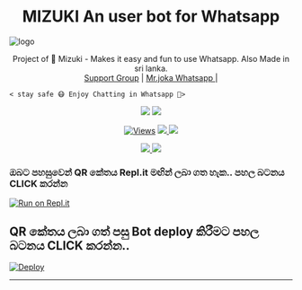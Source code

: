 <h1 align="center"><b> MIZUKI An user bot for Whatsapp </b></h1>

![logo](https://telegra.ph/file/be3315fb89b7d2930e7b4.jpg)




<p align="center">
    Project of 👸 Mizuki - Makes it easy and fun to use Whatsapp. Also  Made in sri lanka.
    <br>
        <a href="https://chat.whatsapp.com/HbURDOKU6Up29kmFXZUMEo">Support Group</a> |
        <a href="https://Wa.me/+94715343050">‍Mr.joka Whatsapp </a> |
        
    < stay safe 😷 Enjoy Chatting in Whatsapp 👸>
</p>
<p align="center">
  <a href="https://github.com/MrJoka-Thejaka/Mizuki">
    <img src="https://img.shields.io/docker/pulls/fusuf/whatsasena?style=flat-square"/></a>
  
  </a>
  <a href="https://github.com/MrJoka-Thejaka/Mizuki">
    <img src="https://img.shields.io/docker/image-size/fusuf/whatsasena?style=flat-square">
    
  </a>
</p>

<p align="center">
  <a href="https://github.com/MrJoka-Thejaka/Mizuki">
    <img src="https://hits.seeyoufarm.com/api/count/incr/badge.svg?url=https%3A%2F%2Fgithub.com%2Fxneon2%2FNAUGHTY-HATZU&count_bg=%2379C83D&title_bg=%23555555&icon=gitpod.svg&icon_color=%23E7E7E7&title=Views&edge_flat=false" alt="Views"/></a>
  
  </a>
  <a href="https://github.com/MrJoka-Thejaka/Mizukifork">
    <img src="https://img.shields.io/github/forks/xneon2/NAUGHTY-HATZU?label=Fork&style=social">
    
  </a>
  <a href="https://github.com/MrJoka-Thejaka/Mizuki/stargazers">
    <img src="https://img.shields.io/github/stars/xneon2/NAUGHTY-HATZU?style=social">
  </a>
</p>

<p align="center">
  <a href="https://github.com/MrJoka-Thejaka/Mizuki">
    <img src="https://img.shields.io/github/repo-size/phaticusthiccy/WhatsAsenaDuplicated?color=purple&label=Repo%20Boyutu&style=plastic">

  </a>
  <a href="https://wa.me/94715343050">
    <img src="https://img.shields.io/badge/Contact%20Me%20On%20Whatsapp-Mr%20joka%20-purple&style=plastic">

  </a>
</p>

### ඔබට පහසුවෙන් QR කේතය Repl.it මඟින් ලබා ගත හැක.. පහල බටනය CLICK කරන්න

[![Run on Repl.it](https://repl.it/badge/github/quiec/whatsasena)](https://replit.com/@Thejaka/Mizukijs#index.js)

## QR කේතය ලබා ගත් පසු Bot deploy කිරීමට පහල බටනය CLICK කරන්න..
[![Deploy](https://www.herokucdn.com/deploy/button.svg)](https://heroku.com/deploy?template=https://github.com/MrJoka-Thejaka/Mizuki)

---------------------------------   
